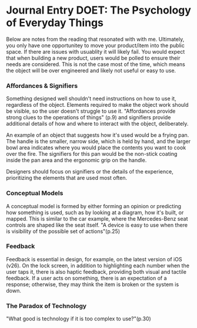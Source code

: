 # Journal Entry DOET: The Psychology of Everyday Things

Below are notes from the reading that resonated with with me. 
Ultimately, you only have one opportunitey to move your product/item into the public space. If there are issues with usuablity it will likely fail. You would expect that when building a new product, users would be polled to ensure their needs are considered. This is not the case most of the time, which means the object will be over engineered and likely not useful or easy to use.

### Affordances & Signifiers
Something designed well shouldn't need instructions on how to use it, regardless of the object. Elements required to make the object work should be visible, so the user doesn't struggle to use it. "Affordances provide strong clues to the operations of things" (p.9) and signifiers provide additional details of how and where to interact with the object, deliberately. 

An example of an object that suggests how it's used would be a frying pan. The handle is the smaller, narrow side, which is held by hand, and the larger bowl area indicates where you would place the contents you want to cook over the fire. The signifiers for this pan would be the non-stick coating inside the pan area and the ergonomic grip on the handle. 

Designers should focus on signifiers or the details of the experience, prioritizing the elements that are used most often.

### Conceptual Models
A conceptual model is formed by either forming an opinion or predicting how something is used, such as by looking at a diagram, how it's built, or mapped. This is similar to the car example, where the Mercedes-Benz seat controls are shaped like the seat itself. "A device is easy to use when there is visibility of the possible set of actions"(p.25)  

### Feedback
Feedback is essential in design, for example, on the latest version of iOS (v26). On the lock screen, in addition to highlighting each number when the user taps it, there is also haptic feedback, providing both visual and tactile feedback. If a user acts on something, there is an expectation of a response; otherwise, they may think the item is broken or the system is down.

### The Paradox of Technology
"What good is technology if it is too complex to use?"(p.30)
